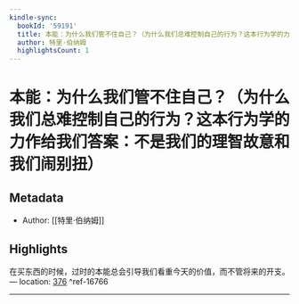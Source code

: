 ```yaml
---
kindle-sync:
  bookId: '59191'
  title: 本能：为什么我们管不住自己？（为什么我们总难控制自己的行为？这本行为学的力作给我们答案：不是我们的理智故意和我们闹别扭）
  author: 特里·伯纳姆
  highlightsCount: 1
---
```

# 本能：为什么我们管不住自己？（为什么我们总难控制自己的行为？这本行为学的力作给我们答案：不是我们的理智故意和我们闹别扭）
## Metadata
* Author: [[特里·伯纳姆]]

## Highlights
在买东西的时候，过时的本能总会引导我们看重今天的价值，而不管将来的开支。 — location: [376]() ^ref-16766

---
